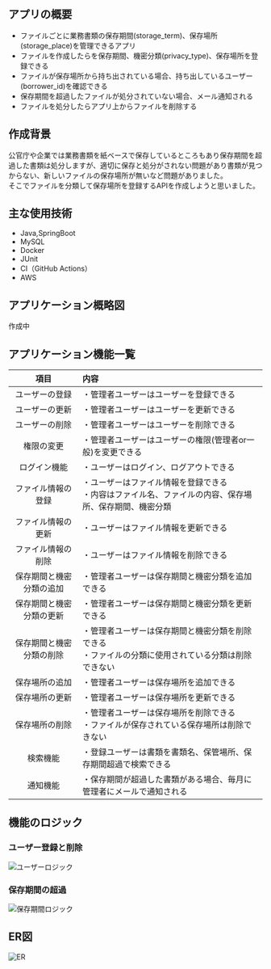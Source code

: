 ## アプリの概要
* ファイルごとに業務書類の保存期間(storage_term)、保存場所(storage_place)を管理できるアプリ
* ファイルを作成したらを保存期間、機密分類(privacy_type)、保存場所を登録できる
* ファイルが保存場所から持ち出されている場合、持ち出しているユーザー(borrower_id)を確認できる
* 保存期間を超過したファイルが処分されていない場合、メール通知される
* ファイルを処分したらアプリ上からファイルを削除する

## 作成背景
公官庁や企業では業務書類を紙ベースで保存しているところもあり保存期間を超過した書類は処分しますが、適切に保存と処分がされない問題があり書類が見つからない、新しいファイルの保存場所が無いなど問題がありました。<br>
そこでファイルを分類して保存場所を登録するAPIを作成しようと思いました。

## 主な使用技術
* Java,SpringBoot
* MySQL
* Docker
* JUnit
* CI（GitHub Actions）
* AWS

## アプリケーション概略図
作成中

## アプリケーション機能一覧
| 項目 | 内容 |
| :----: | :----------------------- |
| ユーザーの登録 | ・管理者ユーザーはユーザーを登録できる |
| ユーザーの更新 | ・管理者ユーザーはユーザーを更新できる |
| ユーザーの削除 | ・管理者ユーザーはユーザーを削除できる |
| 権限の変更 | ・管理者ユーザーはユーザーの権限(管理者or一般)を変更できる |
| ログイン機能 | ・ユーザーはログイン、ログアウトできる |
| ファイル情報の登録 | ・ユーザーはファイル情報を登録できる<br> ・内容はファイル名、ファイルの内容、保存場所、保存期間、機密分類 |
| ファイル情報の更新 | ・ユーザーはファイル情報を更新できる |
| ファイル情報の削除 | ・ユーザーはファイル情報を削除できる　　|
| 保存期間と機密分類の追加 | ・管理者ユーザーは保存期間と機密分類を追加できる　　|
| 保存期間と機密分類の更新 | ・管理者ユーザーは保存期間と機密分類を更新できる　　|
| 保存期間と機密分類の削除 | ・管理者ユーザーは保存期間と機密分類を削除できる<br>・ファイルの分類に使用されている分類は削除できない　　|
| 保存場所の追加 | ・管理者ユーザーは保存場所を追加できる　　|
| 保存場所の更新 | ・管理者ユーザーは保存場所を更新できる　　|
| 保存場所の削除 | ・管理者ユーザーは保存場所を削除できる<br>・ファイルが保存されている保存場所は削除できない　　|
| 検索機能 | ・登録ユーザーは書類を書類名、保管場所、保存期間超過で検索できる |
| 通知機能 | ・保存期間が超過した書類がある場合、毎月に管理者にメールで通知される |

## 機能のロジック
### ユーザー登録と削除
![ユーザーロジック](https://github.com/chie-hira/documents-management-API/assets/148871501/da98f568-1c3b-4cb3-a0ca-7dbd7c86ca63)

### 保存期間の超過
![保存期間ロジック](https://github.com/chie-hira/documents-management-API/assets/148871501/5c31e261-a362-45e0-aa88-68fad33c4839)

## ER図
![ER](https://github.com/chie-hira/documents-management-API/assets/148871501/78f6d473-c7ee-43a1-b4c8-83b71a54bb9b)




